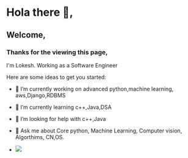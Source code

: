 # Hola there 👋, 

## Welcome,
### Thanks for the viewing this page,

I'm Lokesh. Working as a Software Engineer

Here are some ideas to get you started:

- 🔭 I’m currently working on advanced python,machine learning, aws,Django,RDBMS
- 🌱 I’m currently learning c++,Java,DSA
- 🤔 I’m looking for help with c++,Java
- 💬 Ask me about Core python, Machine Learning, Computer vision, Algorthims, CN,OS.

- ![](https://komarev.com/ghpvc/?username=jeykarlokes&color=brightgreen&label=PROFILE+VIEWS)

